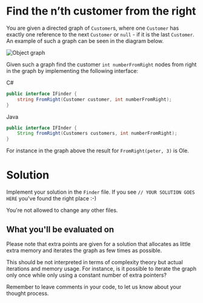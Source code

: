 # Find the n’th customer from the right

You are given a directed graph of `Customer`s, where one `Customer` has exactly one reference to the next `Customer` or `null` - if it is the last `Customer`.
An example of such a graph can be seen in the diagram below.

![Object graph](./images/graph.png)

Given such a graph find the customer `int numberFromRight` nodes from right in the graph by implementing the following interface:

C#
```csharp
public interface IFinder {
    string FromRight(Customer customer, int numberFromRight);
}
```

Java
```java
public interface IFInder {
    String fromRight(Customers customers, int numberFromRight);
}
```

For instance in the graph above the result for `FromRight(peter, 3)` is Ole.

# Solution

Implement your solution in the `Finder` file.
If you see `// YOUR SOLUTION GOES HERE` you've found the right place :-)

You're not allowed to change any other files.

## What you'll be evaluated on

Please note that extra points are given for a solution that allocates as little extra memory and iterates the graph as few times as possible.

This should be not interpreted in terms of complexity theory but actual iterations and memory usage.
For instance, is it possible to iterate the graph only once while only using a constant number of extra pointers?

Remember to leave comments in your code, to let us know about your thought process.
